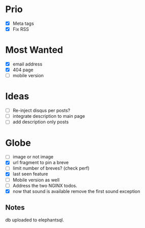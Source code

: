 # Prio

- [x] Meta tags
- [x] Fix RSS

# Most Wanted

- [x] email address
- [x] 404 page
- [ ] mobile version

# Ideas

- [ ] Re-inject disqus per posts?
- [ ] integrate description to main page
- [ ] add description only posts

# Globe

- [ ] image or not image
- [x] url fragment to pin a breve
- [ ] limit number of breves? (check perf)
- [x] last seen feature
- [ ] Mobile version as well
- [ ] Address the two NGINX todos.
- [x] now that sound is available remove the first sound exception

## Notes

db uploaded to elephantsql.
